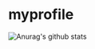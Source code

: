 # myprofile

![Anurag's github stats](https://github-readme-stats.vercel.app/api?username=anuraghazra&show_icons=true&theme=radical)
